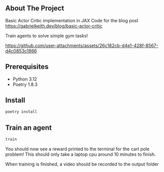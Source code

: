 ## About The Project

Basic Actor Critic implementation in JAX
Code for the blog post https://gabrielkeith.dev/blog/basic-actor-critic

Train agents to solve simple gym tasks!

https://github.com/user-attachments/assets/26c182cb-d4e1-428f-8567-d4c0853c1866


## Prerequisites
* Python 3.12
* Poetry 1.8.3

## Install
```bash
poetry install
```

## Train an agent
```bash
train
```

You should now see a reward printed to the terminal for the cart pole problem!
This should only take a laptop cpu around 10 minutes to finish.

When training is finished, a video should be recorded to the output folder
